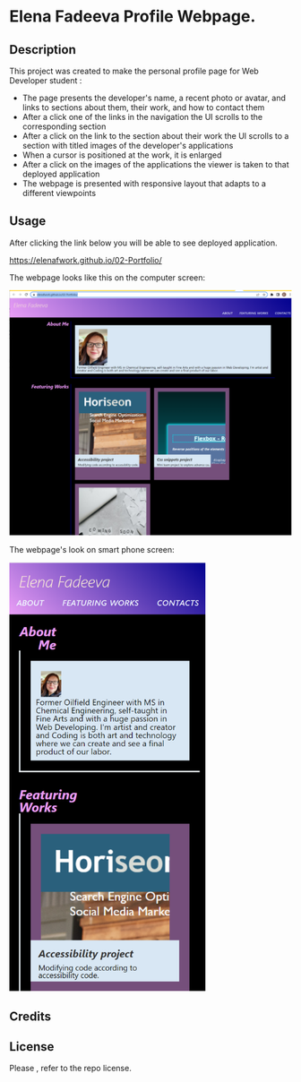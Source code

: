 # Elena Fadeeva Profile Webpage.

## Description

This project was created to make the personal profile page for Web Developer student :
- The page presents the developer's name, a recent photo or avatar, and links to sections about them, their work, and how to contact them
- After a click one of the links in the navigation  the UI scrolls to the corresponding section
- After a  click on the link to the section about their work the UI scrolls to a section with titled images of the developer's applications
- When a cursor is positioned at the work, it is enlarged
- After a click on the images of the applications the viewer is taken to that deployed application
- The webpage is presented with responsive layout that adapts to a different viewpoints


## Usage

After clicking the link below you will be able to see deployed application.

https://elenafwork.github.io/02-Portfolio/
 


The webpage looks like this on the computer screen: 


<p align="left">
  <img src="assets/images/webpage.png" width="700" title="hover text">


The webpage's look on smart phone screen: 


<p align="left">
  <img src="assets/images/Screenshot-mobile.png" width="350" title="hover text">



## Credits




## License
 
Please , refer to the repo license.

